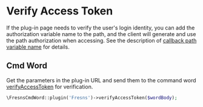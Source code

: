 # Verify Access Token

If the plug-in page needs to verify the user's login identity, you can add the authorization variable name to the path, and the client will generate and use the path authorization when accessing. See the description of [callback path variable name](https://docs.fresns.com/clients/reference/callback/variables.html) for details.

## Cmd Word

Get the parameters in the plug-in URL and send them to the command word [verifyAccessToken](../supports/cmd-words/basic.md#verifyaccesstoken) for verification.

```php
\FresnsCmdWord::plugin('Fresns')->verifyAccessToken($wordBody);
```
